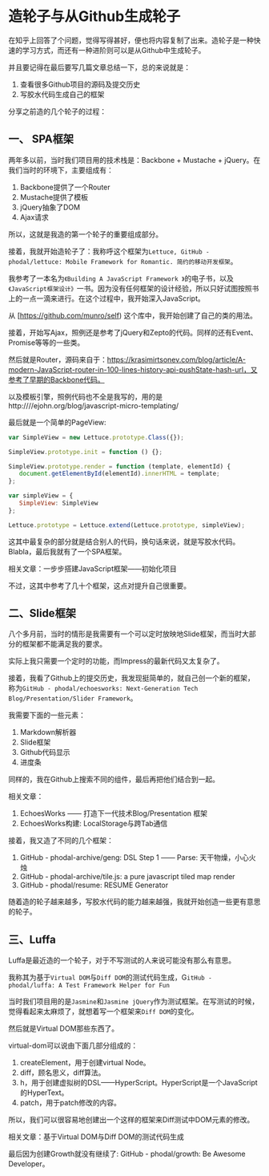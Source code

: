 # 造轮子与从Github生成轮子

在知乎上回答了个问题，觉得写得甚好，便也将内容复制了出来。造轮子是一种快速的学习方式，而还有一种进阶则可以是从Github中生成轮子。

并且要记得在最后要写几篇文章总结一下，总的来说就是：

1. 查看很多Github项目的源码及提交历史
1. 写胶水代码生成自己的框架

分享之前造的几个轮子的过程：

## 一、 SPA框架

两年多以前，当时我们项目用的技术栈是：Backbone + Mustache + jQuery。在我们当时的环境下，主要组成有：

1. Backbone提供了一个Router
1. Mustache提供了模板
1. jQuery抽象了DOM
1. Ajax请求

所以，这就是我造的第一个轮子的重要组成部分。

接着，我就开始造轮子了：我称呼这个框架为`Lettuce, GitHub - phodal/lettuce: Mobile Framework for Romantic. 简约的移动开发框架`。

我参考了一本名为`《Building A JavaScript Framework 》`的电子书，以及`《JavaScript框架设计》`一书。因为没有任何框架的设计经验，所以只好试图按照书上的一点一滴来进行。在这个过程中，我开始深入JavaScript。

从 [https://github.com/munro/self) 这个库中，我开始创建了自己的类的用法。

接着，开始写Ajax，照例还是参考了jQuery和Zepto的代码。同样的还有Event、Promise等等的一些类。

然后就是Router，源码来自于：https://krasimirtsonev.com/blog/article/A-modern-JavaScript-router-in-100-lines-history-api-pushState-hash-url，又参考了早期的Backbone代码。

以及模板引擎，照例代码也不全是我写的，用的是http:////ejohn.org/blog/javascript-micro-templating/

最后就是一个简单的PageView:

```javascript
var SimpleView = new Lettuce.prototype.Class({});

SimpleView.prototype.init = function () {};

SimpleView.prototype.render = function (template, elementId) {
   document.getElementById(elementId).innerHTML = template;
};

var simpleView = {
   SimpleView: SimpleView
};

Lettuce.prototype = Lettuce.extend(Lettuce.prototype, simpleView);
```

这其中最复杂的部分就是结合别人的代码，换句话来说，就是写胶水代码。Blabla，最后我就有了一个SPA框架。

相关文章：一步步搭建JavaScript框架——初始化项目

不过，这其中参考了几十个框架，这点对提升自己很重要。

## 二、Slide框架

八个多月前，当时的情形是我需要有一个可以定时放映地Slide框架，而当时大部分的框架都不能满足我的要求。

实际上我只需要一个定时的功能，而Impress的最新代码又太复杂了。

接着，我看了Github上的提交历史，我发现挺简单的，就自己创一个新的框架，称为`GitHub - phodal/echoesworks: Next-Generation Tech Blog/Presentation/Slider Framework`。

我需要下面的一些元素：

1. Markdown解析器
1. Slide框架
1. Github代码显示
1. 进度条

同样的，我在Github上搜索不同的组件，最后再把他们结合到一起。

相关文章：

1. EchoesWorks —— 打造下一代技术Blog/Presentation 框架
1. EchoesWorks构建: LocalStorage与跨Tab通信

接着，我又造了不同的几个框架：

1. GitHub - phodal-archive/geng: DSL Step 1 —— Parse: 天干物燥，小心火烛
1. GitHub - phodal-archive/tile.js: a pure javascript tiled map render
1. GitHub - phodal/resume: RESUME Generator

随着造的轮子越来越多，写胶水代码的能力越来越强，我就开始创造一些更有意思的轮子。


## 三、Luffa

Luffa是最近造的一个轮子，对于不写测试的人来说可能没有那么有意思。

我称其为基于`Virtual DOM`与`Diff DOM`的测试代码生成，G`itHub - phodal/luffa: A Test Framework Helper for Fun`

当时我们项目用的是`Jasmine`和`Jasmine jQuery`作为测试框架。在写测试的时候，觉得看起来太麻烦了，就想着写一个框架来`Diff DOM`的变化。

然后就是Virtual DOM那些东西了。

virtual-dom可以说由下面几部分组成的：

1. createElement，用于创建virtual Node。
1. diff，顾名思义，diff算法。
1. h，用于创建虚拟树的DSL——HyperScript。HyperScript是一个JavaScript的HyperText。
1. patch，用于patch修改的内容。

所以，我们可以很容易地创建出一个这样的框架来Diff测试中DOM元素的修改。

相关文章：基于Virtual DOM与Diff DOM的测试代码生成

最后因为创建Growth就没有继续了: GitHub - phodal/growth: Be Awesome Developer。
